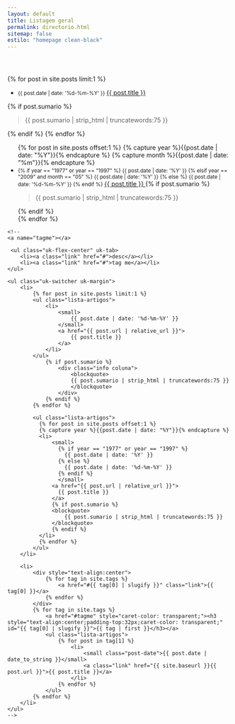 ```yaml
---
layout: default
title: Listagem geral
permalink: directorio.html
sitemap: false
estilo: "homepage clean-black"
---
```


<header class="directorio"></header>

<article class="post">
<div class="coluna directorio">

<!-- featured -->
{% for post in site.posts limit:1 %}
<ul class="lista-artigos">
    <li>
        <small>
            {{ post.date | date: '%d-%m-%Y' }}
        </small>
        <a href="{{ post.url | relative_url }}">
            {{ post.title }}
        </a>
    </li>
</ul>
    {% if post.sumario %}
        <div class="info coluna">
            <blockquote style="box-shadow:none;">
            {{ post.sumario | strip_html | truncatewords:75 }}
            </blockquote>
        </div>
    {% endif %}
{% endfor %}

<!-- latest -->
<ul class="lista-artigos">
  {% for post in site.posts offset:1 %}
  {% capture year %}{{post.date | date: "%Y"}}{% endcapture %}
  {% capture month %}{{post.date | date: "%m"}}{% endcapture %}
  <li>
      <small>
        {% if year == "1977" or year == "1997" %}
          {{ post.date | date: '%Y' }}
        {% elsif year == "2009" and month == "05" %}
            {{ post.date | date: '%Y' }}
        {% else %}
          {{ post.date | date: '%d-%m-%Y' }}
        {% endif %}
        </small>
      <a href="{{ post.url | relative_url }}">
        {{ post.title }}
      </a>
      {% if post.sumario %}
      <blockquote>
          {{ post.sumario | strip_html | truncatewords:75 }}
      </blockquote>
      {% endif %}
  </li>
  {% endfor %}
</ul>  

    <!--
    <a name="tagme"></a>

     <ul class="uk-flex-center" uk-tab>
        <li><a class="link" href="#">desc</a></li>
        <li><a class="link" href="#">tag me</a></li>
    </ul>

    <ul class="uk-switcher uk-margin">
        <li>
            {% for post in site.posts limit:1 %}
            <ul class="lista-artigos">
                <li>
                    <small>
                        {{ post.date | date: '%d-%m-%Y' }}
                    </small>
                    <a href="{{ post.url | relative_url }}">
                        {{ post.title }}
                    </a>
                </li>
            </ul>
                {% if post.sumario %}
                    <div class="info coluna">
                        <blockquote>
                        {{ post.sumario | strip_html | truncatewords:75 }}
                        </blockquote>
                    </div>
                {% endif %}
            {% endfor %}

            <ul class="lista-artigos">
              {% for post in site.posts offset:1 %}
              {% capture year %}{{post.date | date: "%Y"}}{% endcapture %}
              <li>
                  <small>
                    {% if year == "1977" or year == "1997" %}
                      {{ post.date | date: '%Y' }}
                    {% else %}
                      {{ post.date | date: '%d-%m-%Y' }}
                    {% endif %}
                    </small>
                  <a href="{{ post.url | relative_url }}">
                    {{ post.title }}
                  </a>
                  {% if post.sumario %}
                  <blockquote>
                      {{ post.sumario | strip_html | truncatewords:75 }}
                  </blockquote>
                  {% endif %}
              </li>
              {% endfor %}
            </ul>          
        </li>

        <li>
            <div style="text-align:center">
                {% for tag in site.tags %}
                    <a href="#{{ tag[0] | slugify }}" class="link">{{ tag[0] }}</a>
                {% endfor %}
            </div>
            {% for tag in site.tags %}
                <a href="#tagme" style="caret-color: transparent;"><h3 style="text-align:center;padding-top:32px;caret-color: transparent;" id="{{ tag[0] | slugify }}">{{ tag | first }}</h3></a>
                <ul class="lista-artigos">
                    {% for post in tag[1] %}    
                        <li>
                            <small class="post-date">{{ post.date | date_to_string }}</small>
                            <a class="link" href="{{ site.baseurl }}{{ post.url }}">{{ post.title }}</a>
                        </li>
                    {% endfor %}
                </ul>
            {% endfor %}
        </li>
    </ul>
    -->
</div>
</article>
